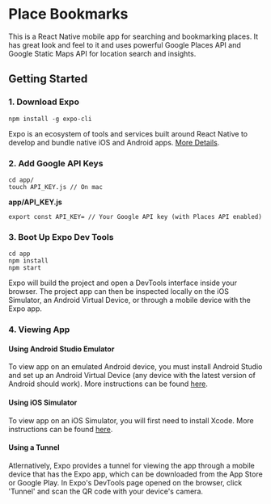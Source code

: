 # Place Bookmarks

This is a React Native mobile app for searching and bookmarking places. It has great look and feel to it and uses powerful Google Places API and Google Static Maps API for location search and insights.


## Getting Started

### 1. Download Expo
```
npm install -g expo-cli
```

Expo is an ecosystem of tools and services built around React Native to develop and bundle native iOS and Android apps. [More Details](https://docs.expo.io/).

### 2. Add Google API Keys
```
cd app/
touch API_KEY.js // On mac
```

**app/API_KEY.js**
```
export const API_KEY= // Your Google API key (with Places API enabled)

```

### 3. Boot Up Expo Dev Tools
```
cd app
npm install
npm start
```

Expo will build the project and open a DevTools interface inside your browser. The project app can then be inspected locally on the iOS Simulator, an Android Virtual Device, or through a mobile device with the Expo app. 


### 4. Viewing App

#### Using Android Studio Emulator

To view app on an emulated Android device, you must install Android Studio and set up an Android Virtual Device (any device with the latest version of Android should work). More instructions can be found [here](https://docs.expo.io/versions/latest/workflow/android-studio-emulator/).


#### Using iOS Simulator

To view app on an iOS Simulator, you will first need to install Xcode. More instructions can be found [here](https://docs.expo.io/versions/v33.0.0/workflow/ios-simulator/).

#### Using a Tunnel

Atlernatively, Expo provides a tunnel for viewing the app through a mobile device that has the Expo app, which can be downloaded from the App Store or Google Play. In Expo's DevTools page opened on the browser, click 'Tunnel' and scan the QR code with your device's camera.

